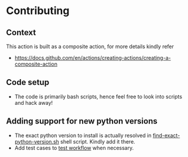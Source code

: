# Contributing

## Context

This action is built as a composite action, for more details kindly refer
- https://docs.github.com/en/actions/creating-actions/creating-a-composite-action

## Code setup

- The code is primarily bash scripts, hence feel free to look into scripts and hack away!

## Adding support for new python versions

- The exact python version to install is actually resolved in [find-exact-python-version.sh](./find-exact-python-version.sh) shell script. Kindly add it there.
- Add test cases to [test workflow](./.github/workflows/test.yml) when necessary.
